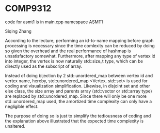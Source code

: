 # COMP9312
code for asmt1 is in main.cpp namespace ASMT1

Siqing Zhang

According to the lecture, performing an id-to-name mapping before graph processing is necessary since the time comlexity can be reduced by doing so given the overhead and the real performance of hashmap is unsatisfactory somewhat. Furthermore, after mapping any type of vertex id into integer, the vertex is now naturally std::size_t type, which can be directly used as the subscript of array.

Instead of doing bijection by 2 std::unordered_map between vertex id and vertex name, hereby, std::unordered_map <Vertex, std::set> is used for coding and visualization simplification.
Likewise, in disjoint set and other else class, the size array and parents array (std::vector or std::array type) are replaced by std::unordered_map. Since there will only be one more std::unordered_map used, the amortized time complexity can only have a negligible effect.

The purpose of doing so is just to simplify the tediousness of coding and the explanation above illustrated that the expected time complexity is unaltered.
